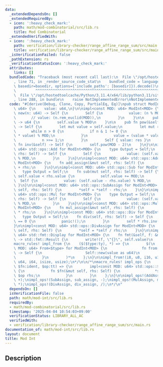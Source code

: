 ```yaml
---
data:
  _extendedDependsOn: []
  _extendedRequiredBy:
  - icon: ':heavy_check_mark:'
    path: math/mod-combinatorial/src/lib.rs
    title: Mod Combinatorial
  _extendedVerifiedWith:
  - icon: ':heavy_check_mark:'
    path: verification/library-checker/range_affine_range_sum/src/main.rs
    title: verification/library-checker/range_affine_range_sum/src/main.rs
  _isVerificationFailed: false
  _pathExtension: rs
  _verificationStatusIcon: ':heavy_check_mark:'
  attributes:
    links: []
  bundledCode: "Traceback (most recent call last):\n  File \"/opt/hostedtoolcache/Python/3.11.4/x64/lib/python3.11/site-packages/onlinejudge_verify/documentation/build.py\"\
    , line 71, in _render_source_code_stat\n    bundled_code = language.bundle(stat.path,\
    \ basedir=basedir, options={'include_paths': [basedir]}).decode()\n          \
    \         ^^^^^^^^^^^^^^^^^^^^^^^^^^^^^^^^^^^^^^^^^^^^^^^^^^^^^^^^^^^^^^^^^^^^^^^^^^^^^^^^^\n\
    \  File \"/opt/hostedtoolcache/Python/3.11.4/x64/lib/python3.11/site-packages/onlinejudge_verify/languages/rust.py\"\
    , line 288, in bundle\n    raise NotImplementedError\nNotImplementedError\n"
  code: "#[derive(Debug, Clone, Copy, PartialEq, Eq)]\npub struct ModInt<const MOD:\
    \ u64> {\n    value: u64,\n}\n\nimpl<const MOD: u64> ModInt<MOD> {\n    pub fn\
    \ new(n: u64) -> Self {\n        Self {\n            value: (n % MOD),\n     \
    \       // value: (n.rem_euclid(MOD)),\n        }\n    }\n\n    pub fn value(&self)\
    \ -> u64 {\n        self.value % MOD\n    }\n\n    pub fn pow(&self, mut n: u64)\
    \ -> Self {\n        let mut value = self.value;\n        let mut res = 1;\n \
    \       while n > 0 {\n            if n & 1 != 0 {\n                res = (res\
    \ * value) % MOD;\n            }\n            value = (value * value) % MOD;\n\
    \            n >>= 1;\n        }\n        Self { value: res }\n    }\n\n    pub\
    \ fn inv(&self) -> Self {\n        self.pow(MOD - 2)\n    }\n}\n\nimpl<const MOD:\
    \ u64> std::ops::Add for ModInt<MOD> {\n    type Output = Self;\n    fn add(self,\
    \ rhs: Self) -> Self {\n        Self {\n            value: (self.value + rhs.value)\
    \ % MOD,\n        }\n    }\n}\n\nimpl<const MOD: u64> std::ops::AddAssign for\
    \ ModInt<MOD> {\n    fn add_assign(&mut self, rhs: Self) {\n        *self = *self\
    \ + rhs;\n    }\n}\n\nimpl<const MOD: u64> std::ops::Sub for ModInt<MOD> {\n \
    \   type Output = Self;\n    fn sub(mut self, rhs: Self) -> Self {\n        if\
    \ self.value < rhs.value {\n            self.value += MOD;\n        }\n      \
    \  Self {\n            value: (self.value - rhs.value) % MOD,\n        }\n   \
    \ }\n}\n\nimpl<const MOD: u64> std::ops::SubAssign for ModInt<MOD> {\n    fn sub_assign(&mut\
    \ self, rhs: Self) {\n        *self = *self - rhs;\n    }\n}\n\nimpl<const MOD:\
    \ u64> std::ops::Mul for ModInt<MOD> {\n    type Output = Self;\n    fn mul(self,\
    \ rhs: Self) -> Self {\n        Self {\n            value: (self.value * rhs.value)\
    \ % MOD,\n        }\n    }\n}\n\nimpl<const MOD: u64> std::ops::MulAssign for\
    \ ModInt<MOD> {\n    fn mul_assign(&mut self, rhs: Self) {\n        *self = *self\
    \ * rhs;\n    }\n}\n\nimpl<const MOD: u64> std::ops::Div for ModInt<MOD> {\n \
    \   type Output = Self;\n    fn div(self, rhs: Self) -> Self {\n        if rhs.value\
    \ == 0 {\n            panic!();\n        }\n        self * rhs.inv()\n    }\n\
    }\n\nimpl<const MOD: u64> std::ops::DivAssign for ModInt<MOD> {\n    fn div_assign(&mut\
    \ self, rhs: Self) {\n        *self = *self / rhs;\n    }\n}\n\nimpl<const MOD:\
    \ u64> std::fmt::Display for ModInt<MOD> {\n    fn fmt(&self, f: &mut std::fmt::Formatter<'_>)\
    \ -> std::fmt::Result {\n        write!(f, \"{}\", self.value)\n    }\n}\n\n/*\n\
    macro_rules! impl_from {\n    ($($type:ty), *) => {\n        $(\n            impl<const\
    \ MOD: u64> From<$type> for ModInt<MOD> {\n                fn from(value: $type)\
    \ -> Self {\n                    Self::new(value as u64)\n                }\n\
    \            }\n        )*\n    };\n}\n\nimpl_from!(i8, u8, i16, u16, i32, u32,\
    \ u64, i64, isize, usize);\n*/\n\n/*\nmacro_rules! impl_ops {\n    ($trait:ident,\
    \ $fn:ident, $op:tt) => {\n        impl<const MOD: u64> std::ops::$trait for ModInt<MOD>\
    \ {\n            fn $fn(&mut self, rhs: Self) {\n                *self = *self\
    \ $op rhs;\n            }\n        }\n    };\n}\n\nimpl_ops!(AddAssign, add_assign,\
    \ +);\nimpl_ops!(SubAssign, sub_assign, -);\nimpl_ops!(MulAssign, mul_assign,\
    \ *);\nimpl_ops!(DivAssign, div_assign, /);\n*/\n"
  dependsOn: []
  isVerificationFile: false
  path: math/mod-int/src/lib.rs
  requiredBy:
  - math/mod-combinatorial/src/lib.rs
  timestamp: '2025-04-04 10:54:03+09:00'
  verificationStatus: LIBRARY_ALL_AC
  verifiedWith:
  - verification/library-checker/range_affine_range_sum/src/main.rs
documentation_of: math/mod-int/src/lib.rs
layout: document
title: Mod Int
---
```


## Description
